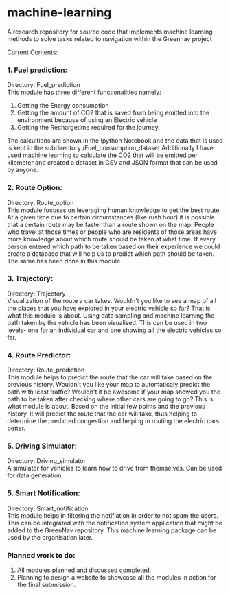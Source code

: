 # machine-learning
A research repository for source code that implements machine learning methods to solve tasks related to navigation within the Greennav project

Current Contents:
### 1. Fuel prediction:

Directory: Fuel_prediction <br>
This module has three different functionalities namely:

1. Getting the Energy consumption
2. Getting the amount of CO2 that is saved from being emitted into the environment 	because of using an Electric vehicle
3. Getting the Rechargetime required for the journey.

The calcultions are shown in the Ipython Notebook and the data that is used is kept in the subdirectory /Fuel_consumption_dataset
Additionally I have used machine learning to calculate the CO2 that will be emitted per kilometer and created a dataset in CSV and JSON format that can be used by anyone.


### 2. Route Option:

Directory: Route_option<br>
This module focuses on leveraging human knowledge to get the best route. At a  given time due to certain circumstances (like rush hour) it is possible that a certain route may be faster than a route shown on the map. People who travel at those times or people who are residents of those areas have more knowledge about which route should be taken at what time. If every person entered which path to be taken based on their experience we could create a database that will help us to predict which path should be taken. The same has been done in this module

### 3. Trajectory:

Directory: Trajectory<br>
Visualization of the route a car takes. Wouldn't you like to see a map of all the places that you have explored in your electric vehicle so far? That is what this module is about. Using data sampling and machine learning the path taken by the vehicle has been visualised. This can be used in two levels- one for an individual car and one showing all the electric vehicles so far. 

### 4. Route Predictor:

Directory: Route_prediction<br>
This module helps to predict the route that the car will take based on the previous history. Wouldn't you like your map to automaticaly predict the path with least traffic? Wouldn't it be awesome if your map showed you the path to be taken after checking where other cars are going to go? This is what module is about. Based on the initial few points and the previous history, it will predict the route that the car will take, thus helping to determine the predicted congestion and helping in routing the electric cars better.

### 5. Driving Simulator:

Directory: Driving_simulator<br>
A simulator for vehicles to learn how to drive from themselves. Can be used for data generation.

### 5. Smart Notification:

Directory: Smart_notification<br>
This module helps in filtering the notifiation in order to not spam the users. This can be integrated with the notification system application that might be added to the GreenNav repository. This machine learning package can be used by the organisation later.

### Planned work to do:

1. All modules planned and discussed completed.
2. Planning to design a website to showcase all the modules in action for the final submission.
